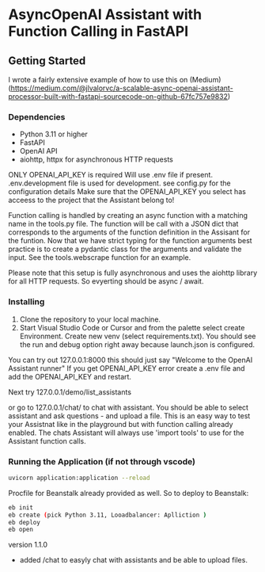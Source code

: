 # AsyncOpenAI Assistant with Function Calling in FastAPI

## Getting Started
I wrote a fairly extensive example of how to use this on (Medium)(https://medium.com/@jlvalorvc/a-scalable-async-openai-assistant-processor-built-with-fastapi-sourcecode-on-github-67fc757e9832)

### Dependencies
- Python 3.11 or higher
- FastAPI
- OpenAI API
- aiohttp, httpx for asynchronous HTTP requests

ONLY OPENAI_API_KEY is required
Will use .env file if present. .env.development file is used for development.
see config.py for the configuration details
Make sure that the OPENAI_API_KEY you select has acceess to the project that the Assistant belong to!

Function calling is handled by creating an async function with a matching name in the tools.py file.
The function will be call with a JSON dict that corresponds to the arguments of the function definition in the Assisant for the funtion. Now that we have strict typing for the function arguments best practice is to create a 
pydantic class for the arguments and validate the input. See the tools.webscrape function for an example.

Please note that this setup is fully asynchronous and uses the aiohttp library for all HTTP requests.
So evyerting should be async / await.

### Installing

1. Clone the repository to your local machine.
2. Start Visual Studio Code or Cursor and from the palette select create Environment. Create new venv (select requirements.txt).
You should see the run and debug option right away because launch.json is configured.

You can try out 127.0.0.1:8000 this should just say "Welcome to the OpenAI Assistant runner"
If you get OPENAI_API_KEY error create a .env file and add the OPENAI_API_KEY and restart.

Next try 127.0.0.1/demo/list_assistants

or go to 127.0.0.1/chat/ to chat with assistant. You should be able to select assistant and ask questions - and upload a file. This is an easy way to test your Assistnat like in the playground
but with function calling already enabled. The chats Assistant will always use 'import tools' to 
use for the Assistant function calls.

### Running the Application (if not through vscode)
```sh
uvicorn application:application --reload
```

Procfile for Beanstalk already provided as well. So to deploy to Beanstalk:
```sh
eb init
eb create (pick Python 3.11, Looadbalancer: Aplliction )
eb deploy
eb open
```


version 1.1.0 
- added /chat to easyly chat with assistants and be able to upload files.

